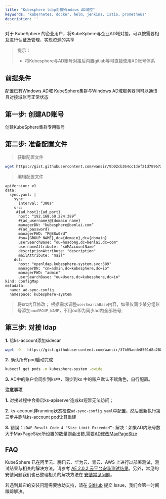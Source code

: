 ```yaml
---
title: "Kubesphere ldap对接Windows AD域控"
keywords: 'kubernetes, docker, helm, jenkins, istio, prometheus'
description: ''
---
```



对于 KubeSphere 的企业用户，将KubeSphere与企业AD域对接，可以按需要相互进行认证及管理，实现资源的共享



> 提示：
> - 将Kubesphere与AD账号对接后内置gitlab等可直接使用AD账号体系



## 前提条件

配置已有Windows AD域
KubeSphere集群与Windows AD域服务器间可以通讯且对接域账号正常状态

## 第一步: 创建AD账号

创建KubeSphere集群专用账号




## 第二步: 准备配置文件



>获取配置文件
```bash
wget https://gist.githubusercontent.com/wansir/9b02cb364cc1def21d78967373cd4b7f/raw/a27f5bafbfe93554c510285dfe64650e50d259d7/ad-sync-config.yaml && vi ad-sync-config.yaml
```

>编辑配置文件
```
apiVersion: v1
data:
  sync.yaml: |
    sync:
      interval: “300s"
    src:
     #{ad_host}:{ad_port}
      host: "192.168.60.224:389”
      #{ad_username}@{domain name}
      managerDN: "kubesphere@benlai.com”
      #{ad_password}
      managerPWD: "P@88w0rd”
      #ou={GROUP_NAME},dc={domain},dc={domain}
      userSearchBase: “ou=huadong,dc=benlai,dc=com"
      usernameAttribute: "sAMAccountName"
      descriptionAttribute: "description"
      mailAttribute: "mail"
    dst:
      host: "openldap.kubesphere-system.svc:389"
      managerDN: "cn=admin,dc=kubesphere,dc=io"
      managerPWD: "admin"
      userSearchBase: "ou=Users,dc=kubesphere,dc=io"
kind: ConfigMap
metadata:
  name: ad-sync-config
  namespace: kubesphere-system
```

> 将src内容修改；
> 根据需求调整`userSearchBase`内容，如果仅同步某分组账号添加`ou=GROUP_NAME`，不用ou即为同步ad内全部账号;





## 第三步: 对接 ldap



**1.** 给ks-account添加sidecar
```bash
wget -O - https://gist.githubusercontent.com/wansir/37b05aede8501d8a208ccb8faba48cc0/raw/520770f51a86cdfc53affd0ea96ce058a83af101/update.sh | bash
```
**2.** 确认所有pod启动完成
```bash
kubectl get pods -n kubesphere-system -owide 
```

**3.** AD中的账户会同步到ks中，同步到ks 中的账户默认不赋角色，自行配置。


**注意事项**

**1.** 对接过程中会重启ks-apiserver造成ks短暂无法访问；

**2.** ks-account非running状态检查`ad-sync-config.yaml`中配置，然后重新执行第三步并删除ks-account pod让其重建

**3.** 
错误：`LDAP Result Code 4 "Size Limit Exceeded”:`
解决：如果AD内账号数大于MaxPageSize所设置的数量则会出错,需要[AD修改MaxPageSize](https://docs.microsoft.com/en-us/previous-versions/office/exchange-server-analyzer/aa998536(v=exchg.80)?redirectedfrom=MSDN)







## FAQ

KubeSphere 已在阿里云、腾讯云、华为云、青云、AWS 上进行过部署测试，测试结果与相关的解决方法，请参考 [AE 2.0.2 云平台安装测试结果](https://github.com/kubesphere/ks-installer/issues/23)。另外，常见的安装问题我们也已整理相关的解决方法在 [安装常见问题](../../faq/faq-install)。

若遇到其它的安装问题需要协助支持，请在 [GitHub](https://github.com/kubesphere/kubesphere/issues) 提交 Issue，我们会第一时间跟踪解决。



